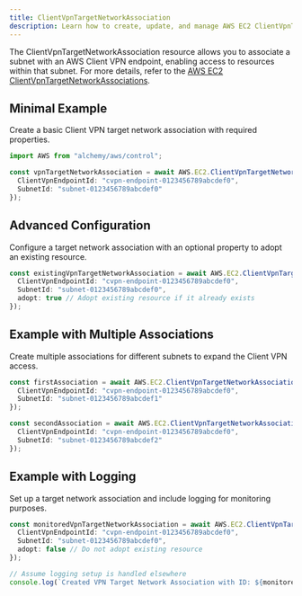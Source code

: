 ```yaml
---
title: ClientVpnTargetNetworkAssociation
description: Learn how to create, update, and manage AWS EC2 ClientVpnTargetNetworkAssociations using Alchemy Cloud Control.
---
```


The ClientVpnTargetNetworkAssociation resource allows you to associate a subnet with an AWS Client VPN endpoint, enabling access to resources within that subnet. For more details, refer to the [AWS EC2 ClientVpnTargetNetworkAssociations](https://docs.aws.amazon.com/ec2/latest/userguide/).

## Minimal Example

Create a basic Client VPN target network association with required properties.

```ts
import AWS from "alchemy/aws/control";

const vpnTargetNetworkAssociation = await AWS.EC2.ClientVpnTargetNetworkAssociation("vpnAssociation", {
  ClientVpnEndpointId: "cvpn-endpoint-0123456789abcdef0",
  SubnetId: "subnet-0123456789abcdef0"
});
```

## Advanced Configuration

Configure a target network association with an optional property to adopt an existing resource.

```ts
const existingVpnTargetNetworkAssociation = await AWS.EC2.ClientVpnTargetNetworkAssociation("existingVpnAssociation", {
  ClientVpnEndpointId: "cvpn-endpoint-0123456789abcdef0",
  SubnetId: "subnet-0123456789abcdef0",
  adopt: true // Adopt existing resource if it already exists
});
```

## Example with Multiple Associations

Create multiple associations for different subnets to expand the Client VPN access.

```ts
const firstAssociation = await AWS.EC2.ClientVpnTargetNetworkAssociation("firstAssociation", {
  ClientVpnEndpointId: "cvpn-endpoint-0123456789abcdef0",
  SubnetId: "subnet-0123456789abcdef1"
});

const secondAssociation = await AWS.EC2.ClientVpnTargetNetworkAssociation("secondAssociation", {
  ClientVpnEndpointId: "cvpn-endpoint-0123456789abcdef0",
  SubnetId: "subnet-0123456789abcdef2"
});
```

## Example with Logging

Set up a target network association and include logging for monitoring purposes.

```ts
const monitoredVpnTargetNetworkAssociation = await AWS.EC2.ClientVpnTargetNetworkAssociation("monitoredVpnAssociation", {
  ClientVpnEndpointId: "cvpn-endpoint-0123456789abcdef0",
  SubnetId: "subnet-0123456789abcdef0",
  adopt: false // Do not adopt existing resource
});

// Assume logging setup is handled elsewhere
console.log(`Created VPN Target Network Association with ID: ${monitoredVpnTargetNetworkAssociation.id}`);
```